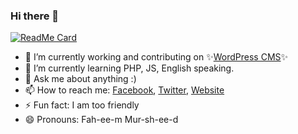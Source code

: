 ### Hi there 👋

[![ReadMe Card](https://github-readme-stats.vercel.app/api?username=murshed&show_icons=true)](https://github.com/murshed/murshed)

- 🔭  I’m currently working and contributing on ✨[WordPress CMS](https://profiles.w.org/fahimmurshed)✨
- 🌱  I’m currently learning PHP, JS, English speaking.
- 💬  Ask me about anything :)
- 📫  How to reach me: [Facebook](https://fb.com/gFahim), [Twitter](https://twitter.com/WPFahim), [Website](https://fahimm.com/)
- ⚡  Fun fact: I am too friendly
- 😄 Pronouns: Fah-ee-m Mur-sh-ee-d

